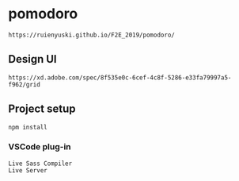 # pomodoro
```
https://ruienyuski.github.io/F2E_2019/pomodoro/

```
## Design UI
```
https://xd.adobe.com/spec/8f535e0c-6cef-4c8f-5286-e33fa79997a5-f962/grid

```

## Project setup
```
npm install
```

### VSCode plug-in
```
Live Sass Compiler
Live Server
```
